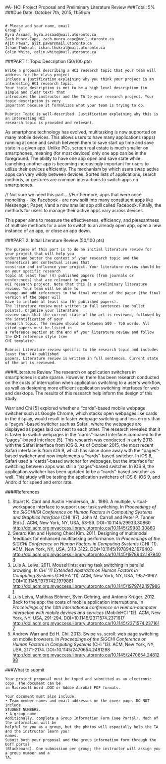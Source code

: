 #A- HCI Project Proposal and Preliminary Literature Review
###Total: 5%
###Due Date: October 7th, 2015, 11:59pm

```

# Please add your name, email
Group 7
Kyra Assaad, kyra.assaad@mail.utoronto.ca
Zach Munro-Cape, zach.munro.cape@mail.utoronto.ca
Ajit Pawar, ajit.pawar@mail.utoronto.ca
Ishan Thukral, ishan.thukral@mail.utoronto.ca
Colin White, colin.white@mail.utoronto.ca

```

###PART 1: Topic Description (50/100 pts)

```
Write a proposal describing a HCI research topic that your team will address for the class project
Include a justification explaining why you think your project is an interesting HCI research topic.
Your topic description is met to be a high level description (in simple and clear text) that
introduces the instructor and the TA to your research project. Your topic description is very
important because it formalizes what your team is trying to do.
---
Rubric: Topic is well-described. Justification explaining why this is an interesting HCI 
research topic is provided and relevant.

```

As smartphone technology has evolved, multitasking is now supported on many mobile devices. This allows users to have many applications (apps) running at once and switch between them to save start up time and save state in a given app. Unlike PCs, screen real estate is much smaller on smartphones, meaning (for most devices) only one app can be in the foreground. The ability to have one app open and save state while launching another app is becoming increasingly important for users to utilize their devices efficiently.
The mechanism by which users swap active apps can vary wildly between devices. Sorted lists of applications, search methods, or gestures are common interactions to switch apps on smartphones.

// Not sure we need this part...
//Furthermore, apps that were once monoliths - like Facebook - are now split into many constituent apps like Messenger, Paper, //and a now smaller app still called Facebook. Finally, the methods for users to manage their active apps vary across devices.

This paper aims to measure the effectiveness, efficiency, and pleasantness of multiple methods for a user to switch to an already open app, open a new instance of an app, or close an app down.

###PART 2: Initial Literature Review (50/100 pts)

```
The purpose of this part is to do an initial literature review for your project that will help you
understand better the context of your research topic and the theoretical and contextual issues that
constrain and influence your project. Your literature review should be on your specific research
topic at least four (4) published papers (from journals or conferences) that are relevant to your
HCI research project. Note that this is a preliminary literature review. Your team will be able to
change and add references in the final version of the paper (the final version of the paper will
have to include at least six (6) published papers).
The literature review must written in full sentences (no bullet points). Organize your literature
review such that the current state of the art is reviewed, followed by the identification of your
research topic. The review should be between 500 - 750 words. All cited papers must be listed in
a reference section at the end of your literature review and follow the CHI reference style (see
CHI template).

Rubric: Literature review specific to the research topic and includes least four (4) published 
papers. Literature review is written in full sentences. Current state of the art is reviewed.

```
####Literature Review
The research on application switchers in smartphones is quite sparse. However, there has been research conducted on the costs of interruption when application switching to a user's workflow, as well as designing more efficient application switching interfaces for web and desktops. The results of this research help inform the design of this study.

Warr and Chi [5] explored whether a “cards”-based mobile webpage switcher such as Google Chrome, which stacks open webpages like cards in the display, would result in faster webpage switching and less errors than a “pages”-based switcher such as Safari, where the webpages are displayed as pages laid out next to each other. The research revealed that it is faster to switch webpages in the “cards”-based interface compared to the “pages”-based interface [5]. This research was conducted in early 2013 with the Safari interface from iOS 6. As of October 2015, the most recent Safari interface is from iOS 9, which has since done away with the “pages”-based switcher and now implements a “cards”-based switcher. In iOS 8, Safari used a “cards”-based switcher for webpages, but the interface for switching between apps was still a “pages”-based switcher. In iOS 9, the application switcher has been updated to be a “cards”-based switcher as well. This study will be testing the application switchers of iOS 8, iOS 9, and Android for speed and error rate. 

####References
1. Stuart K. Card and Austin Henderson, Jr.. 1986. A multiple, virtual-workspace interface to support user task switching. In *Proceedings of the SIGCHI/GI Conference on Human Factors in Computing Systems and Graphics Interface* (CHI '87), John M. Carroll and Peter P. Tanner (Eds.). ACM, New York, NY, USA, 53-59. DOI=10.1145/29933.30860 http://doi.acm.org.myaccess.library.utoronto.ca/10.1145/29933.30860
2. Gerard Kim and Hyeong Cheol Kim. 2011. Designing of multimodal feedback for enhanced multitasking performance. In *Proceedings of the SIGCHI Conference on Human Factors in Computing Systems* (CHI '11). ACM, New York, NY, USA, 3113-3122. DOI=10.1145/1978942.1979403 http://doi.acm.org.myaccess.library.utoronto.ca/10.1145/1978942.1979403
3. Luis A. Leiva. 2011. MouseHints: easing task switching in parallel browsing. In *CHI '11 Extended Abstracts on Human Factors in Computing Systems* (CHI EA '11). ACM, New York, NY, USA, 1957-1962. DOI=10.1145/1979742.1979861 http://doi.acm.org.myaccess.library.utoronto.ca/10.1145/1979742.1979861
4. Luis Leiva, Matthias Böhmer, Sven Gehring, and Antonio Krüger. 2012. Back to the app: the costs of mobile application interruptions. In *Proceedings of the 14th international conference on Human-computer interaction with mobile devices and services* (MobileHCI '12). ACM, New York, NY, USA, 291-294. DOI=10.1145/2371574.2371617 http://doi.acm.org.myaccess.library.utoronto.ca/10.1145/2371574.2371617
5. Andrew Warr and Ed H. Chi. 2013. Swipe vs. scroll: web page switching on mobile browsers. In *Proceedings of the SIGCHI Conference on Human Factors in Computing Systems* (CHI '13). ACM, New York, NY, USA, 2171-2174. DOI=10.1145/2470654.2481298 http://doi.acm.org.myaccess.library.utoronto.ca/10.1145/2470654.2481298

###What to submit
```
Your project proposal must be typed and submitted as an electronic copy. The document can be
in Microsoft Word .DOC or Adobe Acrobat PDF formats.

Your document must also include:
• Team member names and email addresses on the cover page. DO NOT include
STUDENT NUMBERS.
• A group name
Additionally, complete a Group Information Form (see Portal). Much of the information will be
helpful to you as a group, but the photos will especially help the TA and the instructor learn your
names.
Submit both your proposal and the group information form through the UofT portal
(Blackboard). One submission per group; the instructor will assign you a group number and a
TA.

```
